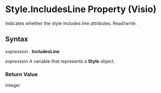 
# Style.IncludesLine Property (Visio)

Indicates whether the style includes line attributes. Read/write.


## Syntax

 _expression_ . **IncludesLine**

 _expression_ A variable that represents a **Style** object.


### Return Value

Integer

